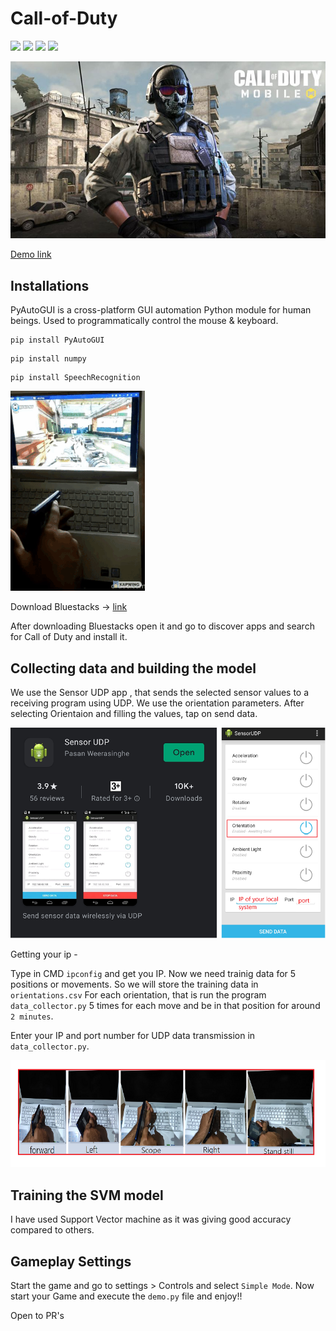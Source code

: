 # Call-of-Duty

![](https://img.shields.io/badge/license-MIT-yellowgreen)  ![](https://img.shields.io/badge/python-3.8-red) ![](https://img.shields.io/badge/views-82.7k-lightblue?style=flat&logo=linkedin) ![](https://img.shields.io/badge/likes-4.1k-lightblue?style=flat&logo=linkedin)

![](images/codmr.jpg)

[Demo link](https://www.linkedin.com/feed/update/urn:li:activity:6779814634418401280/)

## Installations 

PyAutoGUI is a cross-platform GUI automation Python module for human beings. Used to programmatically control the mouse & keyboard.

```
pip install PyAutoGUI
```

```
pip install numpy
```

```
pip install SpeechRecognition
```

![](demogif.gif)

Download Bluestacks -> [link](https://www.bluestacks.com/)

After downloading Bluestacks open it and go to discover apps and search for Call of Duty and install it.


## Collecting data and building the model

We use the Sensor UDP app , that sends the selected sensor values to a receiving program using UDP. We use the orientation parameters.
After selecting Orientaion and filling the values, tap on send data.

![](images/zz.png)

Getting your ip - 

Type in CMD `ipconfig` and get you IP. Now we need trainig data for 5 positions or movements. So we will store the training data in `orientations.csv`
For each orientation, that is run the program `data_collector.py` 5 times for each move and be in that position for around `2 minutes`.

Enter your IP and port number for UDP data transmission in `data_collector.py`.


![](movements.png)

## Training the SVM model

I have used Support Vector machine as it was giving good accuracy compared to others.

## Gameplay Settings

Start the game and go to settings > Controls and select `Simple Mode`.
Now start your Game and execute the `demo.py` file and enjoy!!

Open to PR's
